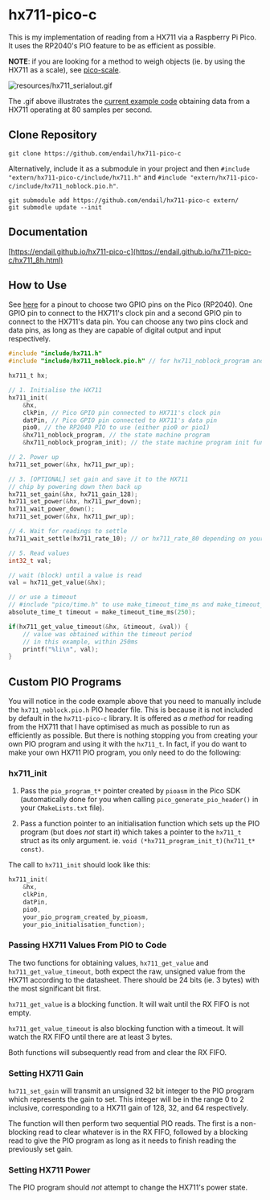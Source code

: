 # hx711-pico-c

This is my implementation of reading from a HX711 via a Raspberry Pi Pico. It uses the RP2040's PIO feature to be as efficient as possible.

__NOTE__: if you are looking for a method to weigh objects (ie. by using the HX711 as a scale), see [pico-scale](https://github.com/endail/pico-scale).

![resources/hx711_serialout.gif](resources/hx711_serialout.gif)

The .gif above illustrates the [current example code](main.c) obtaining data from a HX711 operating at 80 samples per second.

## Clone Repository

```console
git clone https://github.com/endail/hx711-pico-c
```

Alternatively, include it as a submodule in your project and then `#include "extern/hx711-pico-c/include/hx711.h"` and `#include "extern/hx711-pico-c/include/hx711_noblock.pio.h"`.

```console
git submodule add https://github.com/endail/hx711-pico-c extern/
git submodle update --init
```

## Documentation

[https://endail.github.io/hx711-pico-c](https://endail.github.io/hx711-pico-c/hx711_8h.html)

## How to Use

See [here](https://learn.adafruit.com/assets/99339) for a pinout to choose two GPIO pins on the Pico (RP2040). One GPIO pin to connect to the HX711's clock pin and a second GPIO pin to connect to the HX711's data pin. You can choose any two pins clock and data pins, as long as they are capable of digital output and input respectively.

```c
#include "include/hx711.h"
#include "include/hx711_noblock.pio.h" // for hx711_noblock_program and hx711_noblock_program_init

hx711_t hx;

// 1. Initialise the HX711
hx711_init(
    &hx,
    clkPin, // Pico GPIO pin connected to HX711's clock pin
    datPin, // Pico GPIO pin connected to HX711's data pin
    pio0, // the RP2040 PIO to use (either pio0 or pio1)
    &hx711_noblock_program, // the state machine program
    &hx711_noblock_program_init); // the state machine program init function

// 2. Power up
hx711_set_power(&hx, hx711_pwr_up);

// 3. [OPTIONAL] set gain and save it to the HX711
// chip by powering down then back up
hx711_set_gain(&hx, hx711_gain_128);
hx711_set_power(&hx, hx711_pwr_down);
hx711_wait_power_down();
hx711_set_power(&hx, hx711_pwr_up);

// 4. Wait for readings to settle
hx711_wait_settle(hx711_rate_10); // or hx711_rate_80 depending on your chip's config

// 5. Read values
int32_t val;

// wait (block) until a value is read
val = hx711_get_value(&hx);

// or use a timeout
// #include "pico/time.h" to use make_timeout_time_ms and make_timeout_time_us functions
absolute_time_t timeout = make_timeout_time_ms(250);

if(hx711_get_value_timeout(&hx, &timeout, &val)) {
    // value was obtained within the timeout period
    // in this example, within 250ms
    printf("%li\n", val);
}
```

## Custom PIO Programs

You will notice in the code example above that you need to manually include the `hx711_noblock.pio.h` PIO header file. This is because it is not included by default in the `hx711-pico-c` library. It is offered as _a method_ for reading from the HX711 that I have optimised as much as possible to run as efficiently as possible. But there is nothing stopping you from creating your own PIO program and using it with the `hx711_t`. In fact, if you do want to make your own HX711 PIO program, you only need to do the following:

### hx711_init

1. Pass the `pio_program_t*` pointer created by `pioasm` in the Pico SDK (automatically done for you when calling `pico_generate_pio_header()` in your `CMakeLists.txt` file).

2. Pass a function pointer to an initialisation function which sets up the PIO program (but does _not_ start it) which takes a pointer to the `hx711_t` struct as its only argument. ie. `void (*hx711_program_init_t)(hx711_t* const)`.

The call to `hx711_init` should look like this:

```c
hx711_init(
    &hx,
    clkPin,
    datPin,
    pio0,
    your_pio_program_created_by_pioasm,
    your_pio_initialisation_function);
```

### Passing HX711 Values From PIO to Code

The two functions for obtaining values, `hx711_get_value` and `hx711_get_value_timeout`, both expect the raw, unsigned value from the HX711 according to the datasheet. There should be 24 bits (ie. 3 bytes) with the most significant bit first.

`hx711_get_value` is a blocking function. It will wait until the RX FIFO is not empty.

`hx711_get_value_timeout` is also blocking function with a timeout. It will watch the RX FIFO until there are at least 3 bytes.

Both functions will subsequently read from and clear the RX FIFO.

### Setting HX711 Gain

`hx711_set_gain` will transmit an unsigned 32 bit integer to the PIO program which represents the gain to set. This integer will be in the range 0 to 2 inclusive, corresponding to a HX711 gain of 128, 32, and 64 respectively.

The function will then perform two sequential PIO reads. The first is a non-blocking read to clear whatever is in the RX FIFO, followed by a blocking read to give the PIO program as long as it needs to finish reading the previously set gain.

### Setting HX711 Power

The PIO program should _not_ attempt to change the HX711's power state.
